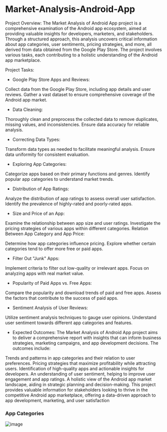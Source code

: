 # Market-Analysis-Android-App

Project Overview:
The Market Analysis of Android App project is a comprehensive examination of the Android app ecosystem, aimed at providing valuable insights for developers, marketers, and stakeholders. Through a structured approach, this analysis uncovers critical information about app categories, user sentiments, pricing strategies, and more, all derived from data obtained from the Google Play Store. The project involves various tasks, each contributing to a holistic understanding of the Android app marketplace.

Project Tasks:

* Google Play Store Apps and Reviews:

Collect data from the Google Play Store, including app details and user reviews.
Gather a vast dataset to ensure comprehensive coverage of the Android app market.
* Data Cleaning:

Thoroughly clean and preprocess the collected data to remove duplicates, missing values, and inconsistencies.
Ensure data accuracy for reliable analysis.
* Correcting Data Types:

Transform data types as needed to facilitate meaningful analysis.
Ensure data uniformity for consistent evaluation.
* Exploring App Categories:

Categorize apps based on their primary functions and genres.
Identify popular app categories to understand market trends.
* Distribution of App Ratings:

Analyze the distribution of app ratings to assess overall user satisfaction.
Identify the prevalence of highly-rated and poorly-rated apps.
* Size and Price of an App:

Examine the relationship between app size and user ratings.
Investigate the pricing strategies of various apps within different categories.
Relation Between App Category and App Price:

Determine how app categories influence pricing.
Explore whether certain categories tend to offer more free or paid apps.
* Filter Out "Junk" Apps:

Implement criteria to filter out low-quality or irrelevant apps.
Focus on analyzing apps with real market value.
* Popularity of Paid Apps vs. Free Apps:

Compare the popularity and download trends of paid and free apps.
Assess the factors that contribute to the success of paid apps.
* Sentiment Analysis of User Reviews:

Utilize sentiment analysis techniques to gauge user opinions.
Understand user sentiment towards different app categories and features.
* Expected Outcomes:
The Market Analysis of Android App project aims to deliver a comprehensive report with insights that can inform business strategies, marketing campaigns, and app development decisions. The outcomes include:

Trends and patterns in app categories and their relation to user preferences.
Pricing strategies that maximize profitability while attracting users.
Identification of high-quality apps and actionable insights for developers.
An understanding of user sentiment, helping to improve user engagement and app ratings.
A holistic view of the Android app market landscape, aiding in strategic planning and decision-making.
This project provides valuable information for stakeholders looking to thrive in the competitive Android app marketplace, offering a data-driven approach to app development, marketing, and user satisfaction

### App Categories
![image](https://github.com/ZeltraX007/Market-Analysis-Android-App/assets/74448579/4242418a-d093-4fbc-8949-9072eb7069fc)
